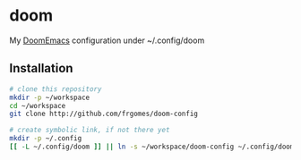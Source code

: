 # doom

My [DoomEmacs](https://github.com/doomemacs/doomemacs) configuration under ~/.config/doom

## Installation

```bash
# clone this repository
mkdir -p ~/workspace
cd ~/workspace
git clone http://github.com/frgomes/doom-config

# create symbolic link, if not there yet
mkdir -p ~/.config
[[ -L ~/.config/doom ]] || ln -s ~/workspace/doom-config ~/.config/doom
```
